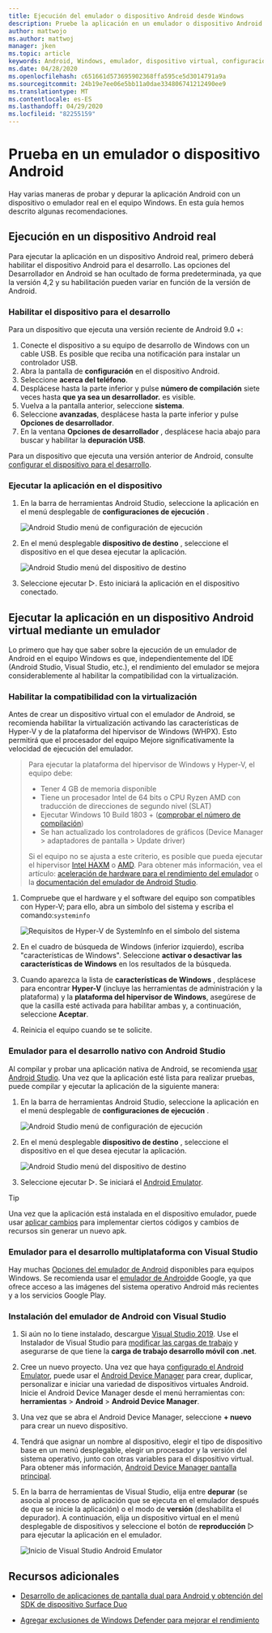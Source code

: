 ```yaml
---
title: Ejecución del emulador o dispositivo Android desde Windows
description: Pruebe la aplicación en un emulador o dispositivo Android desde Windows y habilite la virtualización con Hyper-v y la plataforma del hipervisor de Windows (WHPX).
author: mattwojo
ms.author: mattwoj
manager: jken
ms.topic: article
keywords: Android, Windows, emulador, dispositivo virtual, configuración de dispositivos, habilitar dispositivo, desarrollador, configuración, virtualización, Visual Studio, Hyper-v, Intel, haxm, AMD, plataforma del hipervisor de Windows, WHPX
ms.date: 04/28/2020
ms.openlocfilehash: c651661d573695902368ffa595ce5d3014791a9a
ms.sourcegitcommit: 24b19e7ee06e5bb11a0dae334806741212490ee9
ms.translationtype: MT
ms.contentlocale: es-ES
ms.lasthandoff: 04/29/2020
ms.locfileid: "82255159"
---
```

# <a name="test-on-an-android-device-or-emulator"></a>Prueba en un emulador o dispositivo Android

Hay varias maneras de probar y depurar la aplicación Android con un dispositivo o emulador real en el equipo Windows. En esta guía hemos descrito algunas recomendaciones.

## <a name="run-on-a-real-android-device"></a>Ejecución en un dispositivo Android real

Para ejecutar la aplicación en un dispositivo Android real, primero deberá habilitar el dispositivo Android para el desarrollo. Las opciones del Desarrollador en Android se han ocultado de forma predeterminada, ya que la versión 4,2 y su habilitación pueden variar en función de la versión de Android.

### <a name="enable-your-device-for-development"></a>Habilitar el dispositivo para el desarrollo

Para un dispositivo que ejecuta una versión reciente de Android 9.0 +:

1. Conecte el dispositivo a su equipo de desarrollo de Windows con un cable USB. Es posible que reciba una notificación para instalar un controlador USB.
2. Abra la pantalla de **configuración** en el dispositivo Android.
3. Seleccione **acerca del teléfono**.
4. Desplácese hasta la parte inferior y pulse **número de compilación** siete veces hasta **que ya sea un desarrollador.** es visible.
5. Vuelva a la pantalla anterior, seleccione **sistema**.
6. Seleccione **avanzadas**, desplácese hasta la parte inferior y pulse **Opciones de desarrollador**.
7. En la ventana **Opciones de desarrollador** , desplácese hacia abajo para buscar y habilitar la **depuración USB**.

Para un dispositivo que ejecuta una versión anterior de Android, consulte [configurar el dispositivo para el desarrollo](https://docs.microsoft.com/xamarin/android/get-started/installation/set-up-device-for-development).

### <a name="run-your-app-on-the-device"></a>Ejecutar la aplicación en el dispositivo

1. En la barra de herramientas Android Studio, seleccione la aplicación en el menú desplegable de **configuraciones de ejecución** .

    ![Android Studio menú de configuración de ejecución](../images/android-run-config-menu.png)

2. En el menú desplegable **dispositivo de destino** , seleccione el dispositivo en el que desea ejecutar la aplicación.

    ![Android Studio menú del dispositivo de destino](../images/android-target-device-menu.png)

3. Seleccione ejecutar ▷. Esto iniciará la aplicación en el dispositivo conectado.

## <a name="run-your-app-on-a-virtual-android-device-using-an-emulator"></a>Ejecutar la aplicación en un dispositivo Android virtual mediante un emulador

Lo primero que hay que saber sobre la ejecución de un emulador de Android en el equipo Windows es que, independientemente del IDE (Android Studio, Visual Studio, etc.), el rendimiento del emulador se mejora considerablemente al habilitar la compatibilidad con la virtualización.

### <a name="enable-virtualization-support"></a>Habilitar la compatibilidad con la virtualización

Antes de crear un dispositivo virtual con el emulador de Android, se recomienda habilitar la virtualización activando las características de Hyper-V y de la plataforma del hipervisor de Windows (WHPX). Esto permitirá que el procesador del equipo Mejore significativamente la velocidad de ejecución del emulador.

> Para ejecutar la plataforma del hipervisor de Windows y Hyper-V, el equipo debe:
>
> * Tener 4 GB de memoria disponible
> * Tiene un procesador Intel de 64 bits o CPU Ryzen AMD con traducción de direcciones de segundo nivel (SLAT)
> * Ejecutar Windows 10 Build 1803 + ([comprobar el número de compilación](ms-settings:about))
> * Se han actualizado los controladores de gráficos (Device Manager > adaptadores de pantalla > Update driver)
>
> Si el equipo no se ajusta a este criterio, es posible que pueda ejecutar el hipervisor [Intel HAXM](https://github.com/intel/haxm/wiki/Installation-Instructions-on-Windows) o [AMD](https://github.com/google/android-emulator-hypervisor-driver-for-amd-processors). Para obtener más información, vea el artículo: [aceleración de hardware para el rendimiento del emulador](https://docs.microsoft.com/xamarin/android/get-started/installation/android-emulator/hardware-acceleration) o la [documentación del emulador de Android Studio](https://developer.android.com/studio/run/emulator).

1. Compruebe que el hardware y el software del equipo son compatibles con Hyper-V; para ello, abra un símbolo del sistema y escriba el comando:`systeminfo`

    ![Requisitos de Hyper-V de SystemInfo en el símbolo del sistema](../images/systeminfo.png)

2. En el cuadro de búsqueda de Windows (inferior izquierdo), escriba "características de Windows". Seleccione **activar o desactivar las características de Windows** en los resultados de la búsqueda.

3. Cuando aparezca la lista de **características de Windows** , desplácese para encontrar **Hyper-V** (incluye las herramientas de administración y la plataforma) y la **plataforma del hipervisor de Windows**, asegúrese de que la casilla esté activada para habilitar ambas y, a continuación, seleccione **Aceptar**.

4. Reinicia el equipo cuando se te solicite.

### <a name="emulator-for-native-development-with-android-studio"></a>Emulador para el desarrollo nativo con Android Studio

Al compilar y probar una aplicación nativa de Android, se recomienda [usar Android Studio](./native-android.md). Una vez que la aplicación esté lista para realizar pruebas, puede compilar y ejecutar la aplicación de la siguiente manera:

1. En la barra de herramientas Android Studio, seleccione la aplicación en el menú desplegable de **configuraciones de ejecución** .

    ![Android Studio menú de configuración de ejecución](../images/android-run-config-menu.png)

2. En el menú desplegable **dispositivo de destino** , seleccione el dispositivo en el que desea ejecutar la aplicación.

    ![Android Studio menú del dispositivo de destino](../images/android-target-device-menu.png)

3. Seleccione ejecutar ▷. Se iniciará el [Android Emulator](https://developer.android.com/studio/run/emulator).

> [!TIP]
> Una vez que la aplicación está instalada en el dispositivo emulador, puede usar [aplicar cambios](https://developer.android.com/studio/run#apply-changes) para implementar ciertos códigos y cambios de recursos sin generar un nuevo apk.

### <a name="emulator-for-cross-platform-development-with-visual-studio"></a>Emulador para el desarrollo multiplataforma con Visual Studio

Hay muchas [Opciones del emulador de Android](https://www.androidauthority.com/best-android-emulators-for-pc-655308/) disponibles para equipos Windows. Se recomienda usar el [emulador de Android](https://developer.android.com/studio/run/emulator)de Google, ya que ofrece acceso a las imágenes del sistema operativo Android más recientes y a los servicios Google Play.

### <a name="install-android-emulator-with-visual-studio"></a>Instalación del emulador de Android con Visual Studio

1. Si aún no lo tiene instalado, descargue [Visual Studio 2019](https://visualstudio.microsoft.com/downloads/). Use el Instalador de Visual Studio para [modificar las cargas de trabajo](https://docs.microsoft.com/visualstudio/install/modify-visual-studio?view=vs-2019#modify-workloads) y asegurarse de que tiene la **carga de trabajo desarrollo móvil con .net**.

2. Cree un nuevo proyecto. Una vez que haya [configurado el Android Emulator](https://docs.microsoft.com/xamarin/android/get-started/installation/android-emulator/), puede usar el [Android Device Manager](https://docs.microsoft.com/xamarin/android/get-started/installation/android-emulator/device-manager?tabs=windows&pivots=windows#requirements) para crear, duplicar, personalizar e iniciar una variedad de dispositivos virtuales Android. Inicie el Android Device Manager desde el menú herramientas con: **herramientas** > **Android** > **Android Device Manager**.

3. Una vez que se abra el Android Device Manager, seleccione **+ nuevo** para crear un nuevo dispositivo.

4. Tendrá que asignar un nombre al dispositivo, elegir el tipo de dispositivo base en un menú desplegable, elegir un procesador y la versión del sistema operativo, junto con otras variables para el dispositivo virtual. Para obtener más información, [Android Device Manager pantalla principal](https://docs.microsoft.com/xamarin/android/get-started/installation/android-emulator/device-manager?tabs=windows&pivots=windows#main-screen).

5. En la barra de herramientas de Visual Studio, elija entre **depurar** (se asocia al proceso de aplicación que se ejecuta en el emulador después de que se inicie la aplicación) o el modo de **versión** (deshabilita el depurador). A continuación, elija un dispositivo virtual en el menú desplegable de dispositivos y seleccione el botón de **reproducción** ▷ para ejecutar la aplicación en el emulador.

    ![Inicio de Visual Studio Android Emulator](../images/vs-target-device-menu.png)

## <a name="additional-resources"></a>Recursos adicionales

- [Desarrollo de aplicaciones de pantalla dual para Android y obtención del SDK de dispositivo Surface Duo](https://docs.microsoft.com/dual-screen/android/)

- [Agregar exclusiones de Windows Defender para mejorar el rendimiento](defender-settings.md)
